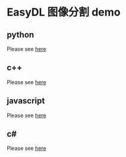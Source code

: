 # EasyDL 图像分割 demo

## python
Please see [here](./python/README.md)

## c++
Please see [here](./cpp/README.md)

## javascript
Please see [here](./javascript/README.md)

## c#
Please see [here](./c_sharp/README.md)

